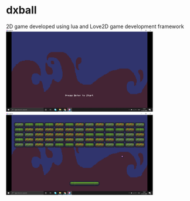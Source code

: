 # dxball
2D game developed using lua and Love2D game development framework
<img src="/screenshots/start.png" alt="drawing" width="400"/>
<img src="/screenshots/play.png" alt="drawing" width="400"/>
